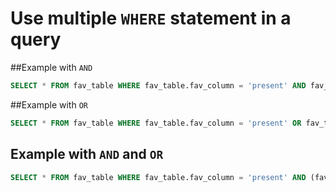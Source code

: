 # Use multiple `WHERE` statement in a query

##Example with `AND`
``` sql
SELECT * FROM fav_table WHERE fav_table.fav_column = 'present' AND fav_table.unfav_column = 'not';
```

##Example with `OR`
``` sql
SELECT * FROM fav_table WHERE fav_table.fav_column = 'present' OR fav_table.just_column = 'present';
```

## Example with `AND` and `OR`
``` sql
SELECT * FROM fav_table WHERE fav_table.fav_column = 'present' AND (fav_table.unfav_column = 'present' OR fav_table.unfav_column = 'not';
```
